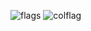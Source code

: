 ![flags](https://user-images.githubusercontent.com/100318892/198155280-ccda814f-405a-4377-a9fc-82af5fd1913d.jpg)
![colflag](https://user-images.githubusercontent.com/100318892/198155298-2a462a4c-388a-4f8f-9aa0-f3ca00ac2676.jpg)
